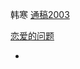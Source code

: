 
韩寒 [通稿2003](http://www.kanunu8.com/book3/7381/)

[恋爱的问题](http://www.kanunu8.com/book3/7381/160701.html)



-
